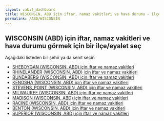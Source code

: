 ```yaml
---
layout: vakit_dashboard
title: WISCONSIN, ABD için iftar, namaz vakitleri ve hava durumu - ilçe/eyalet seç
permalink: /ABD/WISCONSIN
---
```


## WISCONSIN (ABD) için iftar, namaz vakitleri ve hava durumu  görmek için bir ilçe/eyalet seç

Aşağıdaki listeden bir şehir ya da semt seçin

* [SHEBOYGAN (WISCONSIN, ABD) için iftar ve namaz vakitleri](/ABD/WISCONSIN/SHEBOYGAN)
* [RHINELANDER (WISCONSIN, ABD) için iftar ve namaz vakitleri](/ABD/WISCONSIN/RHINELANDER)
* [BUNDABERG (WISCONSIN, ABD) için iftar ve namaz vakitleri](/ABD/WISCONSIN/BUNDABERG)
* [KENOSHA (WISCONSIN, ABD) için iftar ve namaz vakitleri](/ABD/WISCONSIN/KENOSHA)
* [STEVENS_POINT (WISCONSIN, ABD) için iftar ve namaz vakitleri](/ABD/WISCONSIN/STEVENS_POINT)
* [MILWAUKEE (WISCONSIN, ABD) için iftar ve namaz vakitleri](/ABD/WISCONSIN/MILWAUKEE)
* [MADISON (WISCONSIN, ABD) için iftar ve namaz vakitleri](/ABD/WISCONSIN/MADISON)
* [RACINE (WISCONSIN, ABD) için iftar ve namaz vakitleri](/ABD/WISCONSIN/RACINE)
* [BENTON (WISCONSIN, ABD) için iftar ve namaz vakitleri](/ABD/WISCONSIN/BENTON)
* [SUPERIOR (WISCONSIN, ABD) için iftar ve namaz vakitleri](/ABD/WISCONSIN/SUPERIOR)

<script type="text/javascript">
  var GLOBAL_COUNTRY = 'ABD';
  var GLOBAL_CITY = 'WISCONSIN';
  var GLOBAL_STATE = 'WISCONSIN';
</script>
